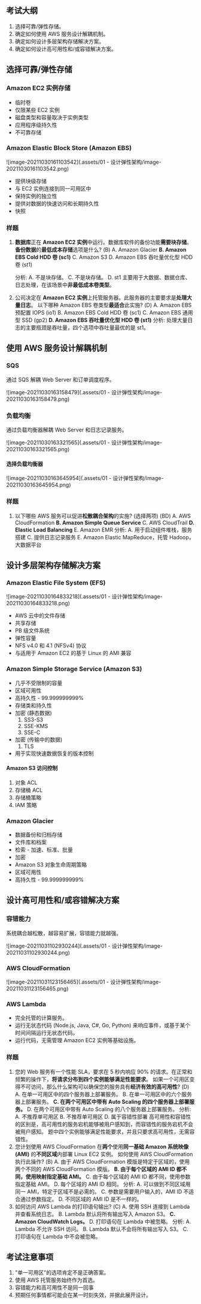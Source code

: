 ## 考试大纲

1. 选择可靠/弹性存储。
2. 确定如何使用 AWS 服务设计解耦机制。
3. 确定如何设计多层架构存储解决方案。
4. 确定如何设计高可用性和/或容错解决方案。

## 选择可靠/弹性存储

### Amazon EC2 实例存储

- 临时卷
- 仅限某些 EC2 实例
- 磁盘类型和容量取决于实例类型
- 应用程序级持久性
- 不可靠存储

### Amazon Elastic Block Store (Amazon EBS)

![image-20211030161103542](.assets/01 - 设计弹性架构/image-20211030161103542.png)

- 提供块级存储
- 与 EC2 实例连接到同一可用区中
- 保持实例的独立性
- 提供对数据的快速访问和长期持久性
- 快照

### 样题

1. **数据库**正在 **Amazon EC2 实例**中运行。数据库软件的备份功能**需要块存储**。
    **备份数据**的**最低成本存储**选项是什么? (B)
    A. Amazon Glacier
    **B. Amazon EBS Cold HDD 卷 (sc1)**
    C. Amazon S3
    D. Amazon EBS 吞吐量优化型 HDD 卷 (st1)

    分析:
    A. 不是块存储。
    C. 不是块存储。
    D. st1 主要用于大数据、数据仓库、日志处理，在该场景中**非最低成本卷类型**。

2. 公司决定在 **Amazon EC2 实例**上托管服务器。此服务器的主要要求是**处理大量日志**。
    以下哪种 Amazon EBS 卷类型**最适合**此实施? (D)
    A. Amazon EBS 预配置 IOPS (io1)
    B. Amazon EBS Cold HDD 卷 (sc1)
    C. Amazon EBS 通用型 SSD (gp2)
    **D. Amazon EBS 吞吐量优化型 HDD 卷 (st1)**
    分析:
    处理大量日志的主要瓶颈是吞吐量，四个选项中吞吐量最优的是 st1。

## 使用 AWS 服务设计解耦机制

### SQS

通过 SQS 解耦 Web Server 和订单调度程序。

![image-20211030163158479](.assets/01 - 设计弹性架构/image-20211030163158479.png)

### 负载均衡

通过负载均衡器解耦 Web Server 和日志记录服务。

![image-20211030163321565](.assets/01 - 设计弹性架构/image-20211030163321565.png)

#### 选择负载均衡器

![image-20211030163645954](.assets/01 - 设计弹性架构/image-20211030163645954.png)

### 样题

1. 以下哪些 AWS 服务可以促进**松散耦合架构**的实施? (选择两项) (BD)
    A. AWS CloudFormation
    **B. Amazon Simple Queue Service**
    C. AWS CloudTrail
    **D. Elastic Load Balancing**
    E. Amazon EMR
    分析:
    A. 用于启动组件堆栈，服务搭建
    C. 提供日志记录服务
    E. Amazon Elastic MapReduce，托管 Hadoop，大数据平台

## 设计多层架构存储解决方案

### Amazon Elastic File System (EFS)

![image-20211030164833218](.assets/01 - 设计弹性架构/image-20211030164833218.png)

- AWS 云中的文件存储
- 共享存储
- PB 级文件系统
- 弹性容量
- NFS v4.0 和 4.1 (NFSv4) 协议
- 与适用于 Amazon EC2 的基于 Linux 的 AMI 兼容

### Amazon Simple Storage Service (Amazon S3)

- 几乎不受限制的容量
- 区域可用性
- 高持久性 - 99.999999999%
- 存储类和持久性
- 加密 (静态数据)
    1. SS3-S3
    2. SSE-KMS
    3. SSE-C
- 加密 (传输中的数据)
    1. TLS
- 用于实现快速数据恢复的版本控制

#### Amazon S3 访问控制

1. 对象 ACL
2. 存储桶 ACL
3. 存储桶策略
4. IAM 策略

### Amazon Glacier

- 数据备份和归档存储
- 文件库和档案
- 检索 - 加速、标准、批量
- 加密
- Amazon S3 对象生命周期策略
- 区域可用性
- 高持久性 - 99.999999999%

## 设计高可用性和/或容错解决方案

### 容错能力

系统耦合越松散，越容易扩展，容错能力就越强。

![image-20211031102930244](.assets/01 - 设计弹性架构/image-20211031102930244.png)

### AWS CloudFormation

![image-20211031123156465](.assets/01 - 设计弹性架构/image-20211031123156465.png)

### AWS Lambda

- 完全托管的计算服务。
- 运行无状态代码 (Node.js, Java, C#, Go, Python) 来响应事件，或基于某个时间间隔运行无状态代码。
- 运行代码，无需管理 Amazon EC2 实例等基础设施。

### 样题

1. 您的 Web 服务有一个性能 SLA，要求在 5 秒内响应 90% 的请求。在正常和频繁的操作下，**将请求分布到四个实例能够满足性能要求**。
    如果一个可用区变得不可访问，那么什么架构可以确保您的服务具有**经济有效的高可用性**? (D)
    A. 在单一可用区中的四个服务器上部署服务。
    B. 在单一可用区中的六个服务器上部署服务。
    **C. 在两个可用区中带有 Auto Scaling 的四个服务器上部署服务。**
    D. 在两个可用区中带有 Auto Scaling 的八个服务器上部署服务。
    分析:
    A. 不推荐单可用区
    B. 不推荐单可用区
    D. 属于容错性部署
    高可用性和容错性的区别是，高可用性的服务宕机能够被用户感知到，而容错性的服务宕机不会被用户感知。
    题中四个实例能够满足性能要求，并且只要求高可用性，无需容错性。
2. 您计划使用 AWS CloudFormation 在**两个**使用**同一基础 Amazon 系统映像 (AMI)** 的**不同区域**内部署 Linux EC2 实例。
    如何使用 AWS CloudFormation 执行此操作? (B)
    A. 由于 AWS CloudFormation 模版是特定于区域的，使用两个不同的 AWS CloudFormation 模版。
    **B. 由于每个区域的 AMI ID 都不同，使用映射指定基础 AMI。**
    C. 由于每个区域的 AMI ID 都不同，使用参数指定基础 AMI。
    D. 每个区域的 AMI ID 相同。
    分析:
    A. 可以做到不同区域用同一 AMI，特定于区域不是必需的。
    C. 参数是需要用户输入的，AMI ID 不适合通过参数指定。
    D. 不同区域的 AMI ID 是不一样的。
3. 如何访问 AWS Lambda 的打印语句输出? (C)
    A. 使用 SSH 连接到 Lambda 并查看系统日志。
    B. Lambda 默认将所有输出写入 Amazon S3。
    **C. Amazon CloudWatch Logs。**
    D. 打印语句在 Lambda 中被忽略。
    分析:
    A. Lambda 不允许 SSH 访问。
    B. Lambda 默认不会将所有输出写入 S3。
    C. 打印语句在 Lambda 中不会被忽略。

## 考试注意事项

1. "单一可用区"的选项肯定不是正确答案。
2. 使用 AWS 托管服务始终作为首选。
3. 容错能力和高可用性不是同一回事
4. 预期任何事情都可能会在某一时刻失效，并据此展开设计。
